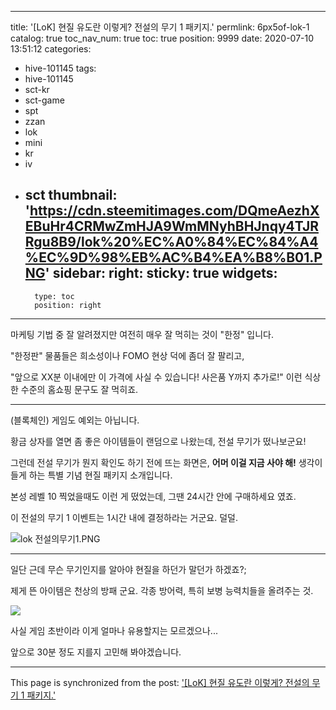 
---
title: '[LoK] 현질 유도란 이렇게? 전설의 무기 1 패키지.'
permlink: 6px5of-lok-1
catalog: true
toc_nav_num: true
toc: true
position: 9999
date: 2020-07-10 13:51:12
categories:
- hive-101145
tags:
- hive-101145
- sct-kr
- sct-game
- spt
- zzan
- lok
- mini
- kr
- iv
- sct
thumbnail: 'https://cdn.steemitimages.com/DQmeAezhXEBuHr4CRMwZmHJA9WmMNyhBHJnqy4TJRRgu8B9/lok%20%EC%A0%84%EC%84%A4%EC%9D%98%EB%AC%B4%EA%B8%B01.PNG'
sidebar:
    right:
        sticky: true
widgets:
    -
        type: toc
        position: right
---


마케팅 기법 중 잘 알려졌지만 여전히 매우 잘 먹히는 것이 "한정" 입니다. 

"한정판" 물품들은 희소성이나 FOMO 현상 덕에 좀더 잘 팔리고,

"앞으로 XX분 이내에만 이 가격에 사실 수 있습니다! 사은품 Y까지 추가로!"  이런 식상한 수준의 홈쇼핑 문구도 잘 먹히죠.

---

(블록체인) 게임도 예외는 아닙니다.

황금 상자를 열면 좀 좋은 아이템들이 랜덤으로 나왔는데, 전설 무기가 떴나보군요!

그런데 전설 무기가 뭔지 확인도 하기 전에 뜨는 화면은, **어머 이걸 지금 사야 해!** 생각이 들게 하는 특별 기념 현질 패키지 소개입니다.

본성 레벨 10 찍었을때도 이런 게 떴었는데, 그땐 24시간 안에 구매하세요 였죠. 

이 전설의 무기 1 이벤트는 1시간 내에 결정하라는 거군요. 덜덜. 

![lok 전설의무기1.PNG](https://cdn.steemitimages.com/DQmeAezhXEBuHr4CRMwZmHJA9WmMNyhBHJnqy4TJRRgu8B9/lok%20%EC%A0%84%EC%84%A4%EC%9D%98%EB%AC%B4%EA%B8%B01.PNG)
<br>

---

일단 근데 무슨 무기인지를 알아야 현질을 하던가 말던가 하겠죠?;

제게 뜬 아이템은 천상의 방패 군요. 각종 방어력, 특히 보병 능력치들을 올려주는 것. 

![](https://cdn.steemitimages.com/DQmNSXde4NvUYbUZ9BamsKjt8GXM4zuGUPAqiMsJvhgWLCk/image.png)
<br>

사실 게임 초반이라 이게 얼마나 유용할지는 모르겠으나... 

앞으로 30분 정도 지를지 고민해 봐야겠습니다.

- - -

This page is synchronized from the post: ['[LoK] 현질 유도란 이렇게? 전설의 무기 1 패키지.'](https://steemit.com/@glory7/6px5of-lok-1)
